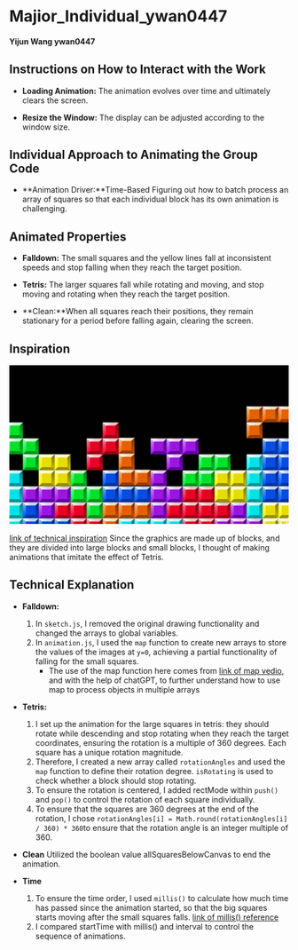 # Majior_Individual_ywan0447

#### Yijun Wang ywan0447

## Instructions on How to Interact with the Work
- **Loading Animation:** The animation evolves over time and ultimately clears the screen.

- **Resize the Window:**  The display can be adjusted according to the window size.

## Individual Approach to Animating the Group Code
- **Animation Driver:**Time-Based
Figuring out how to batch process an array of squares so that each individual block has its own animation is challenging.

## Animated Properties

- **Falldown:** The small squares and the yellow lines fall at inconsistent speeds and stop falling when they reach the target position.

- **Tetris:** The larger squares fall while rotating and moving, and stop moving and rotating when they reach the target position.

- **Clean:**When all squares reach their positions, they remain stationary for a period before falling again, clearing the screen.

## Inspiration
![an image of ](readmeImages/R.png)

[link of technical inspiration](https://github.com/pedromocco/tetris)
Since the graphics are made up of blocks, and they are divided into large blocks and small blocks, I thought of making animations that imitate the effect of Tetris.

## Technical Explanation
- **Falldown:**
    1. In `sketch.js`, I removed the original drawing functionality and changed the arrays to global variables. 
    2. In `animation.js`, I used the `map` function to create new arrays to store the values of the images at `y=0`, achieving a partial functionality of falling for the small squares.
        - The use of the map function here comes from [link of map vedio](https://www.youtube.com/watch?v=nicMAoW6u1g&pp=ygUJcDUuanMgbWFw), and with the help of chatGPT, to further understand how to use map to process objects in multiple arrays
    
- **Tetris:**
    1. I set up the animation for the large squares in tetris: they should rotate while descending and stop rotating when they reach the target coordinates, ensuring the rotation is a multiple of 360 degrees. Each square has a unique rotation magnitude. 
    2. Therefore, I created a new array called `rotationAngles` and used the `map` function to define their rotation degree. `isRotating` is used to check whether a block should stop rotating. 
    3. To ensure the rotation is centered, I added rectMode within `push()` and `pop()` to control the rotation of each square individually.
    4. To ensure that the squares are 360 degrees at the end of the rotation, I chose `rotationAngles[i] = Math.round(rotationAngles[i] / 360) * 360`to ensure that the rotation angle is an integer multiple of 360.

- **Clean**
    Utilized the boolean value allSquaresBelowCanvas to end the animation.
- **Time**
    1. To ensure the time order, I used `millis()` to calculate how much time has passed since the animation started, so that the big squares starts moving after the small squares falls. [link of millis() reference](https://p5js.org/zh-Hans/reference/#/p5/millis)
    2. I compared startTime with millis() and interval to control the sequence of animations.